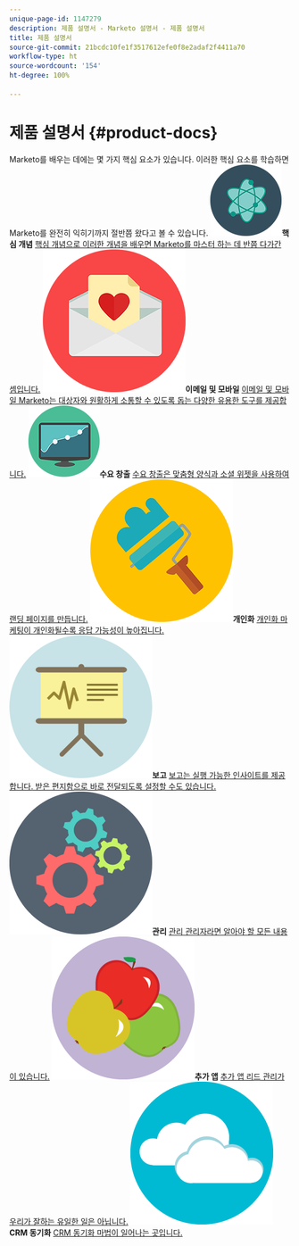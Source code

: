```yaml
---
unique-page-id: 1147279
description: 제품 설명서 - Marketo 설명서 - 제품 설명서
title: 제품 설명서
source-git-commit: 21bcdc10fe1f3517612efe0f8e2adaf2f4411a70
workflow-type: ht
source-wordcount: '154'
ht-degree: 100%

---
```



# 제품 설명서 {#product-docs}

Marketo를 배우는 데에는 몇 가지 핵심 요소가 있습니다. 이러한 핵심 요소를 학습하면 Marketo를 완전히 익히기까지 절반쯤 왔다고 볼 수 있습니다.
**![핵심 개념](assets/education-science-12.png)핵심 개념** [핵심 개념으로 이러한 개념을 배우면 Marketo를 마스터 하는 데 반쯤 다가간 셈입니다.](product-docs/core-marketo-concepts.md)     **![이메일 및 모바일](assets/valentine-day-10.png)이메일 및 모바일** [이메일 및 모바일 Marketo는 대상자와 원활하게 소통할 수 있도록 돕는 다양한 유용한 도구를 제공합니다.](https://docs.marketo.com/pages/viewpage.action?pageId=557076)     **![수요 창출](assets/seo-04.png)수요 창출** [수요 창출은 맞춤형 양식과 소셜 위젯을 사용하여 랜딩 페이지를 만듭니다.](product-docs/demand-generation.md)     **![개인화](assets/graphic-design-tools-19.png)개인화** [개인화 마케팅이 개인화될수록 응답 가능성이 높아집니다.](product-docs/personalization.md)     **![보고](assets/office-21.png)보고** [보고는 실행 가능한 인사이트를 제공합니다. 받은 편지함으로 바로 전달되도록 설정할 수도 있습니다.](product-docs/reporting.md)     **![관리](assets/technology-08.png)관리** [관리 관리자라면 알아야 할 모든 내용이 있습니다.](https://docs.marketo.com/display/DOCS/Administration)     **![추가 앱](assets/food-10.png)추가 앱** [추가 앱 리드 관리가 우리가 잘하는 유일한 일은 아닙니다.](product-docs/additional-apps.md)     **![CRM 동기화](assets/seo-33.png)CRM 동기화** [CRM 동기화 마법이 일어나는 곳입니다.](product-docs/crm-sync.md)
